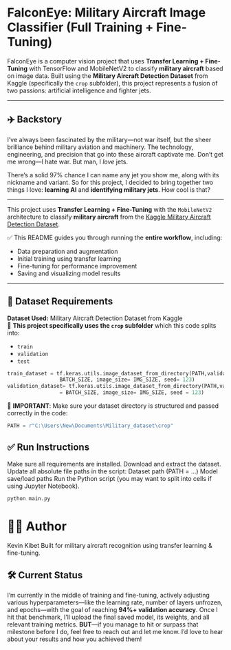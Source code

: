 # FalconEye: Military Aircraft Image Classifier (Full Training + Fine-Tuning)

FalconEye is a computer vision project that uses **Transfer Learning + Fine-Tuning** with TensorFlow and MobileNetV2 to classify **military aircraft** based on image data. Built using the **Military Aircraft Detection Dataset** from Kaggle (specifically the `crop` subfolder), this project represents a fusion of two passions: artificial intelligence and fighter jets.

---

## ✈️ Backstory

I’ve always been fascinated by the military—not war itself, but the sheer brilliance behind military aviation and machinery. The technology, engineering, and precision that go into these aircraft captivate me. Don’t get me wrong—I hate war. But man, I *love* jets.

There’s a solid 97% chance I can name any jet you show me, along with its nickname and variant. So for this project, I decided to bring together two things I love: **learning AI** and **identifying military jets**. How cool is that?

---

This project uses **Transfer Learning + Fine-Tuning** with the `MobileNetV2` architecture to classify **military aircraft** from the [Kaggle Military Aircraft Detection Dataset](https://www.kaggle.com/datasets).

✅ This README guides you through running the **entire workflow**, including:
- Data preparation and augmentation
- Initial training using transfer learning
- Fine-tuning for performance improvement
- Saving and visualizing model results

---

## 📂 Dataset Requirements

**Dataset Used:** Military Aircraft Detection Dataset from Kaggle  
📁 **This project specifically uses the `crop` subfolder** which this code splits into:
- `train`
- `validation`
- `test`
  
```python
train_dataset = tf.keras.utils.image_dataset_from_directory(PATH,validation_split = 0.3, shuffle = True, subset = "training", batch_size=
                 BATCH_SIZE, image_size= IMG_SIZE, seed= 123)
validation_dataset= tf.keras.utils.image_dataset_from_directory(PATH,validation_split = 0.3, shuffle = True, subset = "validation", batch_size
                 = BATCH_SIZE, image_size= IMG_SIZE, seed = 123)
```


🛑 **IMPORTANT**: Make sure your dataset directory is structured and passed correctly in the code:
```python
PATH = r"C:\Users\New\Documents\Military_dataset\crop"
```

## ✅ Run Instructions
Make sure all requirements are installed.
Download and extract the dataset.
Update all absolute file paths in the script:
Dataset path (PATH = ...)
Model save/load paths
Run the Python script (you may want to split into cells if using Jupyter Notebook).
```bash
python main.py
```

# 👩‍💻 Author
Kevin Kibet
Built for military aircraft recognition using transfer learning & fine-tuning.

## 🛠️ Current Status
I’m currently in the middle of training and fine-tuning, actively adjusting various hyperparameters—like the learning rate, number of layers unfrozen, and epochs—with the goal of reaching **94%+ validation accuracy**.
Once I hit that benchmark, I’ll upload the final saved model, its weights, and all relevant training metrics.
**BUT**—if you manage to hit or surpass that milestone before I do, feel free to reach out and let me know. I’d love to hear about your results and how you achieved them!